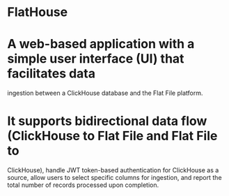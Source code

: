 # FlatHouse
# A web-based application with a simple user interface (UI) that facilitates data 
ingestion between a ClickHouse database and the Flat File platform. 
# It supports bidirectional data flow (ClickHouse to Flat File and Flat File to 
ClickHouse), handle JWT token-based authentication for ClickHouse as a source, 
allow users to select specific columns for ingestion, and report the total number of 
records processed upon completion. 
